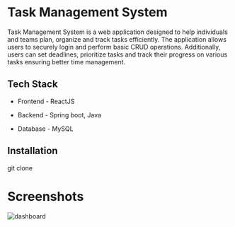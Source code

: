 # Task Management System

Task Management System is a web application designed to help individuals and teams plan, organize and track tasks efficiently. The application allows users to securely login and perform basic CRUD operations.
Additionally, users can set deadlines, prioritize tasks and track their progress on various tasks ensuring better time management.

## Tech Stack
- Frontend - ReactJS <br>
* Backend - Spring boot, Java <br>
+ Database - MySQL <br>

## Installation
git clone 



# Screenshots

![dashboard](screenshots/shot-dashboard.png)



